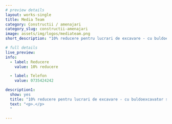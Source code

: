 ```yaml
---
# preview details
layout: works-single
title: Media Team
category: Constructii / amenajari
category_slug: constructii-amenajari
image: assets/img/logos/mediateam.png
short_description: "10% reducere pentru lucrari de excavare - cu buldoexcavator si miniexcavator"

# full details
live_preview: 
info:
  - label: Reducere
    value: 10% reducere

  - label: Telefon
    value: 0735424242

description1:
  show: yes
  title: "10% reducere pentru lucrari de excavare - cu buldoexcavator si miniexcavator"
  text: "<p>.</p>
  "

---
```

